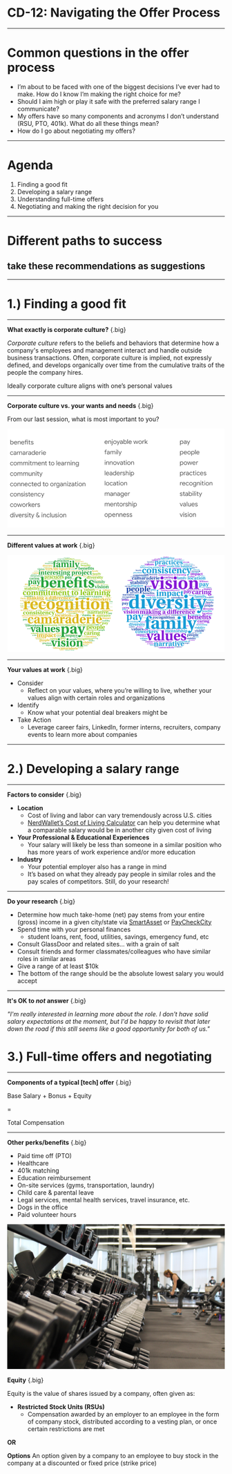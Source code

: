 # CD-12: Navigating the Offer Process

<!--
This is our last career development session together, and I’m going to close by providing some guidance regarding what to do after you’ve successfully made it through an interview process and a company is interested in hiring you. This is a great place to be in, but it can come with its own stressors, especially if you’re considering moving to a new place, weighing different offers, and/or wondering what salary you should be aiming for.
-->

---

# Common questions in the offer process

* I’m about to be faced with one of the biggest decisions I’ve ever had to make. How do I know I’m making the right choice for me? 
* Should I aim high or play it safe with the preferred salary range I communicate?
* My offers have so many components and acronyms I don’t understand (RSU, PTO, 401k). What do all these things mean? 
* How do I go about negotiating my offers? 

<!--
These are some questions students typically have around this time, and in today’s session we aim to answer them.

[Ask four different student volunteers to read the questions on the slide.]

Can you think of other questions you have related to the process of weighing job offers and accepting a job
[Solicit student contributions and respond to each.]
--> 

---

# Agenda

1. Finding a good fit
1. Developing a salary range
1. Understanding full-time offers
1. Negotiating and making the right decision for you

<!--
Based on the questions we just discussed, here is an overview of what we’ll cover today:
Using your core values to decide which place of work is right for you
Once you’ve figured out the best potential employers for you, some best practices for developing a salary range you may communicate to them
Factors that are unique to full-time employment via the components of a job offer
How to navigate salary negotiation and ultimately signing the dotted line and making the best decision for you
--> 

---

# Different paths to success
## take these recommendations as suggestions

<!--
Before jumping in any further, I want to highlight that this session is a collection of thoughts and experiences of a few career technical recruiters who put this together. All of these are recommendations, not requirements for a successful hiring process. You are all unique people with different values, needs, location preferences, families, priorities, etc. Please take from this what you find helpful and discard what doesn’t align with your individual needs/preferences.
-->

---

# 1.) Finding a good fit

<!--
Let’s chat about what makes a company a good fit for you specifically. You might be thinking, “I’m not picky. I just need a job and health insurance!” I hear that. You may very well find yourself deciding between multiple offers when the time comes, though, and it’s important to be able to measure those offers against your own priorities and values to make the right decision for your next step.
-->

---

**What exactly is corporate culture?** {.big}

*Corporate culture* refers to the beliefs and behaviors that determine how a company's employees and management interact and handle outside business transactions. Often, corporate culture is implied, not expressly defined, and develops organically over time from the cumulative traits of the people the company hires.


Ideally corporate culture aligns with one’s personal values

<!--
Based on your understanding, how would you define “corporate culture”? [Solicit and respond to student contributions.]

[Click to allow definition to appear.]

What does corporate culture have to do with our values exercise from the last session? [Solicit and respond to student contributions.]

Yes, ideally corporate culture aligns with the personal values of the people working there. As an example, Google’s corporate culture incorporates the values of openness, innovation, comfort with ambiguity, collaboration. Another company’s might be transparency, results-focused, leadership, and specialization. Another’s might be simplicity, design, secrecy, and product excellence. We can’t always know a company’s culture from the outside, but talking with people who have worked there, speaking with recruiters, conducting informational interviews, and interning at a company are all great ways to learn about a company’s culture.

Source: *Inc.com’s encyclopedia of business terms
-->

---

**Corporate culture vs. your wants and needs** {.big}

From our last session, what is most important to you?

![](res/offer01.png)

<!--
Thinking back to our last session’s value discussion or otherwise, what are some of the things that you find most important when thinking about your future career/employer? 

[Solicit student contributions and respond to each.]

[Click to display list.]

There are countless factors that might play into an individual’s wants and needs, and the list we looked at in our last session is much longer than this one. But these are some things people value the most when it comes to their work and workplace. This list is by no means exhaustive, but it does include some of Harvard Business Reviews “6 Components of a Great Corporate Culture” and Time’s “Top 10 reasons people stay at their jobs.” 

What on this list, or not on this list, resonates most with you?

[Solicit student contributions.]

Excellent. As we can see just from our small group, people have different priorities and values when it comes to their work. Let’s take a look at two people on the job hunt whose values differ substantially...
-->

---

**Different values at work** {.big}

![](res/offer02.png)

<!--
This slide represents two different word clouds emphasizing the relative importance of the same set of values through the eyes of two undergraduate students looking for full-time jobs. You can see in the yellow/green cloud on the left the words that stand out: recognition, camaraderie, benefits, pay, commitment to learning. In the blue/purple cloud on the right the focus is slightly different: vision, family, values, diversity, consistency. Though some of the priorities do overlap, it is less than likely that the “perfect” or “dream” work environment for both of these students will be the same job on the same team at the same company.

Source: *Images created on tagul.com
-->

---

**Your values at work** {.big}

* Consider
  * Reflect on your values, where you’re willing to live, whether your values align with certain roles and organizations
* Identify
  * Know what your potential deal breakers might be 
* Take Action
  * Leverage career fairs, LinkedIn, former interns, recruiters, company events to learn more about companies
  
<!--
So how do you factor your values into your decision of where to work?

First, CONSIDER your values (along with your skills and career goals) when you decide where to apply. It’s not a good use of your time to apply somewhere where you wouldn’t work. Consider where you’re willing to live and the work you want to do before pursuing roles that aren’t in line.

Next, IDENTIFY any factors that are deal breakers in your job selection process. For example, if you’re applying to companies in a certain area but know that you realistically won’t move there -- that’s a deal breaker. Maybe a clear path to management is important to you. Maybe an equity-focused mission is a must-have. As you can see, these are unique to you. 

If you are still unsure if your values align with those of a company, TAKE ACTION by attending company events and connecting with current employees, if possible. This is also a great opportunity to reach out to LinkedIn connections you already have or new ones via the college/university alumni search filter we used in an earlier session. These provide an opportunity to ask strategic questions to help you determine the list of companies you want to apply to. 
-->

---

# 2.) Developing a salary range

<!--
Next we’ll talk about a topic that can be sensitive and often generates hearty debate! Some of you may have already engaged in conversations with recruiters or hiring managers about salary ranges, which makes this especially timely and relevant. If you haven’t, tuck these suggestions away for the future.

As I mentioned in the beginning of this presentation, take from these slides what feels appropriate to you and most importantly -- do your research. Your interview and application processes SHOULD involve substantial research, planning, and thought. This presentation is a jumping off point for that research and thought, not an answer to all related questions. 
-->

---

**Factors to consider** {.big}

* **Location**
    * Cost of living and labor can vary tremendously across U.S. cities
    * [NerdWallet’s Cost of Living Calculator](https://www.nerdwallet.com/cost-of-living-calculator) can help you determine what a comparable salary would be in another city given cost of living
* **Your Professional & Educational Experiences** 
    * Your salary will likely be less than someone in a similar position who has more years of work experience and/or more education
* **Industry**
    * Your potential employer also has a range in mind
    * It’s based on what they already pay people in similar roles and the pay scales of competitors. Still, do your research!

<!--
Location, Location, Location! Cost of living in a particular city can impact your desired salary range. For example, according to NerdWallet’s Cost of Living Calculator, making a pre-tax salary of $100,000 in San Francisco equates to $46,606 in Kansas City, MO because cost of living is 53% lower. That is a HUGE difference and should impact your salary range when discussing employment opportunities at companies in two different cities.

Expect that the employer has a salary range in mind based on what the company pays people currently in similar roles, as well as what they know about the pay scales of their competitors. Information is power -- and currency -- in all salary range and negotiation situations. The more you know about the company, the industry and the position, the easier it will be to provide a competitive and appropriate salary range.
-->

---

**Do your research** {.big}

* Determine how much take-home (net) pay stems from your entire (gross) income in a given city/state via [SmartAsset](https://smartasset.com/taxes/paycheck-calculator) or [PayCheckCity](https://www.paycheckcity.com/calculator/salary/)
* Spend time with your personal finances
  * student loans, rent, food, utilities, savings, emergency fund, etc
* Consult GlassDoor and related sites… with a grain of salt
* Consult friends and former classmates/colleagues who have similar roles in similar areas
* Give a range of at least $10k
* The bottom of the range should be the absolute lowest salary you would accept

<!--
I can’t overstate the importance of doing your homework here. From determining how much your take-home pay will be after withholdings and taxes to understanding your own personal finances, this can feel overwhelming but is really important.

Consult friends/colleagues and resources like GlassDoor, but do understand that those are anecdotal and not representative of a company’s pay policies and pay scales.

Keep in mind that an employer may gravitate to the the lowest part of your range and maybe… lower. For that reason, the lowest number in your range should be the absolute lowest salary you’re willing to accept. Some seasoned professionals may suggest making the bottom of the range a little higher than you would accept, but I would not recommend this for your first professional role.
-->

---

**It's OK to *not* answer** {.big}

*"I'm really interested in learning more about the role. I don't have solid salary expectations at the moment, but I'd be happy to revisit that later down the road if this still seems like a good opportunity for both of us."*

<!--
If a recruiter or hiring manager asks you for your salary range before you interview in person -- maybe during an informational phone call or phone screen --  in most cases you can politely defer this to a later conversation, potentially after interviewing. This can buy you some time to do more research. 
-->

# 3.) Full-time offers and negotiating

<!--
Next we’ll talk about some common components to tech offers, which can be quite confusing. There are a lot of buzzwords and jargon - strike price, vesting schedule, options, 401k - that I hope to make a little less intimidating. Please ask questions as you have them, and if I don’t know, I will try to find the answer!
-->

---

**Components of a typical [tech] offer** {.big}

Base Salary + Bonus + Equity 

= 

Total Compensation

<!--
When considering your salary and weighing offers, it’s important to remember that you’re weighing more than a single number. There are several things you’ll likely want to evaluate when determining your total rewards. This includes equity, potential bonus, benefits, perks and more. Let’s start by talking about salary, also known as compensation. It’s helpful to think of offers in terms of total compensation, or the sum of the base salary, the equity value and the annual bonus (+ signing bonus if there is one), which are typical (but not always present) in an offer. These numbers combined equal total compensation, and by determining this number for your offer it will help you compare offers from companies. 
-->

---

**Other perks/benefits** {.big}

* Paid time off (PTO) 
* Healthcare
* 401k matching
* Education reimbursement
* On-site services (gyms, transportation, laundry) 
* Child care & parental leave
* Legal services, mental health services, travel insurance, etc.
* Dogs in the office 
* Paid volunteer hours

![](res/offer03.jpg)

<!--
In addition to base salary, equity and bonuses, some companies offer particularly stellar health insurance, free food, childcare, 401k matching, and many more perks. Ask your recruiter about these things. You might uncover a really incredible perk/amenity that aligns with your core values. 

Does anyone have any questions or comments about these?

[Solicit student contributions and respond to each.]

Source: Photo by Danielle Cerullo on Unsplash
-->

**Equity** {.big}

Equity is the value of shares issued by a company, often given as:

* **Restricted Stock Units (RSUs)**
  * Compensation awarded by an employer to an employee in the form of company stock, distributed according to a vesting plan, or once certain restrictions are met

**OR**

**Options**
An option given by a company to an employee to buy stock in the company at a discounted or fixed price (strike price)

<!--
There are two common types of equity offered; Restricted Stock Units (RSUs) and Options. 

Restricted Stock Units are called GSUs at Google, and other companies may have unique names for them. So it’s a good idea to ask your recruiter “Is what I’m receiving a restricted stock unit, or options?” Restricted stock units are compensation awarded by an employer to an employee in the form of stock, which is distributed (or given) according to a vesting plan. Most stock isn’t given entirely up front, rather the vesting plan releases the stock to you in increments, normally over several years.

An option is a form of equity given to an employee to buy stock in the company at a discounted or fixed price.

Source: Source: National Center for Employee Ownership (NCEO) 
-->








